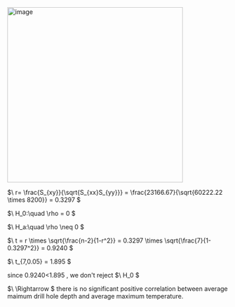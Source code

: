 <img width="400" alt="image" src=https://github.com/user-attachments/assets/139d6076-6903-42d2-9c51-50a40208138f>


$\ r= \frac{S_{xy}}{\sqrt{S_{xx}S_{yy}}} = \frac{23166.67}{\sqrt{60222.22 \times 8200}} = 0.3297 \$

$\ H_0:\quad \rho = 0 \$

$\ H_a:\quad \rho \neq 0 \$

$\ t = r \times \sqrt{\frac{n-2}{1-r^2}}  = 0.3297 \times \sqrt{\frac{7}{1-0.3297^2}} = 0.9240  \$

$\ t_{7,0.05} = 1.895 \$

since 0.9240<1.895 , we don't reject 
$\ H_0 \$

$\ \Rightarrow \$
there is no significant positive correlation between average maimum drill hole depth and average maximum temperature.
